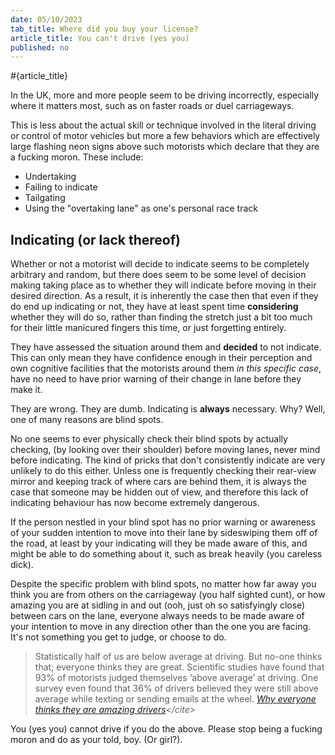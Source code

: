 ```yaml
---
date: 05/10/2023
tab_title: Where did you buy your license?
article_title: You can't drive (yes you)
published: no
---
```

#{article_title}

In the UK, more and more people seem to be driving incorrectly, especially where it matters most, such as on faster roads or duel carriageways.

This is less about the actual skill or technique involved in the literal driving or control of motor vehicles but more a few behaviors which are effectively large flashing neon signs above such motorists which declare that they are a fucking moron. These include:

- Undertaking
- Failing to indicate
- Tailgating
- Using the "overtaking lane" as one's personal race track

## Indicating (or lack thereof)
Whether or not a motorist will decide to indicate seems to be completely arbitrary and random, but there does seem to be some level of decision making taking place as to whether they will indicate before moving in their desired direction. As a result, it is inherently the case then that even if they do end up indicating or not, they have at least spent time **considering** whether they will do so, rather than finding the stretch just a bit too much for their little manicured fingers this time, or just forgetting entirely.

They have assessed the situation around them and **decided** to not indicate. This can only mean they have confidence enough in their perception and own cognitive facilities that the motorists around them *in this specific case*, have no need to have prior warning of their change in lane before they make it. 

They are wrong. They are dumb. Indicating is **always** necessary. Why? Well, one of many reasons are blind spots.

No one seems to ever physically check their blind spots by actually checking, (by looking over their shoulder) before moving lanes, never mind before indicating. The kind of pricks that don't consistently indicate are very unlikely to do this either. Unless one is frequently checking their rear-view mirror and keeping track of where cars are behind them, it is always the case that someone may be hidden out of view, and therefore this lack of indicating behaviour has now become extremely dangerous.

If the person nestled in your blind spot has no prior warning or awareness of your sudden intention to move into their lane by sideswiping them off of the road, at least by your indicating will they be made aware of this, and might be able to do something about it, such as break heavily (you careless dick).

Despite the specific problem with blind spots, no matter how far away you think you are from others on the carriageway (you half sighted cunt), or how amazing you are at sidling in and out (ooh, just oh so satisfyingly close) between cars on the lane, everyone always needs to be made aware of your intention to move in any direction other than the one you are facing. It's not something you get to judge, or choose to do.

> Statistically half of us are below average at driving. But no-one thinks that; everyone thinks they are great. Scientific studies have found that 93% of motorists judged themselves ‘above average’ at driving. One survey even found that 36% of drivers believed they were still above average while texting or sending emails at the wheel.  <cite>[ Why everyone thinks they are amazing drivers](https://www.regit.cars/car-news/why-everyone-thinks-they-are-amazing-drivers-69223#:~:text=Statistically%20half%20of%20us%20are,'above%20average'%20at%20driving.)</cite>

You (yes you) cannot drive if you do the above. Please stop being a fucking moron and do as your told, boy. (Or girl?).